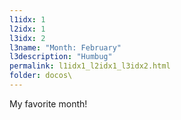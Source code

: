 ```yaml
---
l1idx: 1
l2idx: 1
l3idx: 2
l3name: "Month: February"
l3description: "Humbug"
permalink: l1idx1_l2idx1_l3idx2.html
folder: docos\
---
```


My favorite month!